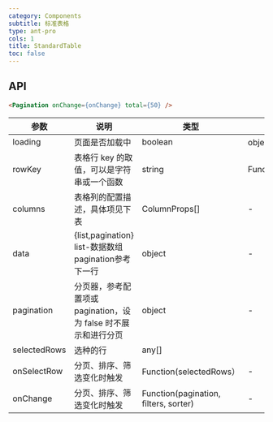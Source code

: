 ```yaml
---
category: Components
subtitle: 标准表格
type: ant-pro
cols: 1
title: StandardTable
toc: false
---
```



## API

```html
<Pagination onChange={onChange} total={50} />
```


| 参数 | 说明 | 类型 | 默认值 |
| --- | --- | --- | --- |
| loading | 页面是否加载中	 | boolean|object (更多) | - |
| rowKey | 表格行 key 的取值，可以是字符串或一个函数 | string|Function(record):string | 'key' |
| columns | 表格列的配置描述，具体项见下表	 | ColumnProps[] | - |
| data |  {list,pagination}	 list-数据数组  pagination参考下一行| object| - |
| pagination | 分页器，参考配置项或 pagination，设为 false 时不展示和进行分页| object| - |
| selectedRows | 选种的行 | any[] |  |
| onSelectRow | 分页、排序、筛选变化时触发	 | Function(selectedRows） | - |
| onChange | 分页、排序、筛选变化时触发 | Function(pagination, filters, sorter) | - |


